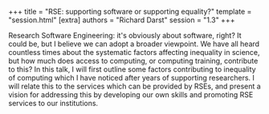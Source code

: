 +++
title = "RSE: supporting software or supporting equality?"
template = "session.html"
[extra]
authors = "Richard Darst"
session = "1.3"
+++

Research Software Engineering: it's obviously about software, right?
It could be, but I believe we can adopt a broader viewpoint.  We have
all heard countless times about the systematic factors affecting
inequality in science, but how much does access to computing, or
computing training, contribute to this?  In this talk, I will first
outline some factors contributing to inequality of computing which I
have noticed after years of supporting researchers.  I will relate
this to the services which can be provided by RSEs, and present a
vision for addressing this by developing our own skills and promoting
RSE services to our institutions.
